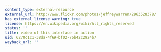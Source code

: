 ```yaml
---
content_type: external-resource
external_url: http://www.flickr.com/photos/jeffreywarren/2963528378/
has_external_license_warning: true
license: https://en.wikipedia.org/wiki/All_rights_reserved
status: ''
title: video of this interface in action
uid: 6270c1c1-38da-4f69-bf02-76b42c2924b7
wayback_url: ''
---
```

